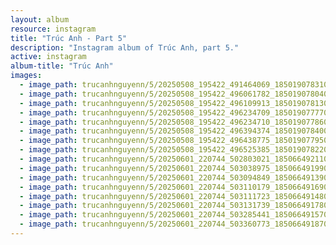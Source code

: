 ```yaml
---
layout: album
resource: instagram
title: "Trúc Anh - Part 5"
description: "Instagram album of Trúc Anh, part 5."
active: instagram
album-title: "Trúc Anh"
images:
  - image_path: trucanhnguyenn/5/20250508_195422_491464069_18501907831023506_3092579276234953731_n.jpg
  - image_path: trucanhnguyenn/5/20250508_195422_496061782_18501907804023506_3227271101345498659_n.jpg
  - image_path: trucanhnguyenn/5/20250508_195422_496109913_18501907813023506_8331103607964212999_n.jpg
  - image_path: trucanhnguyenn/5/20250508_195422_496234709_18501907777023506_8572986128281017882_n.jpg
  - image_path: trucanhnguyenn/5/20250508_195422_496234710_18501907786023506_4538135066159082647_n.jpg
  - image_path: trucanhnguyenn/5/20250508_195422_496394374_18501907840023506_395067712294542835_n.jpg
  - image_path: trucanhnguyenn/5/20250508_195422_496438775_18501907795023506_6562894955728633833_n.jpg
  - image_path: trucanhnguyenn/5/20250508_195422_496525385_18501907822023506_3281216604737154390_n.jpg
  - image_path: trucanhnguyenn/5/20250601_220744_502803021_18506649211023506_6450606692968567472_n.jpg
  - image_path: trucanhnguyenn/5/20250601_220744_503038975_18506649199023506_8834959035733295573_n.jpg
  - image_path: trucanhnguyenn/5/20250601_220744_503094849_18506649139023506_3384307403148117276_n.jpg
  - image_path: trucanhnguyenn/5/20250601_220744_503110179_18506649169023506_2448902935960252137_n.jpg
  - image_path: trucanhnguyenn/5/20250601_220744_503111723_18506649148023506_6163636632700274407_n.jpg
  - image_path: trucanhnguyenn/5/20250601_220744_503131739_18506649178023506_2192928973174198489_n.jpg
  - image_path: trucanhnguyenn/5/20250601_220744_503285441_18506649157023506_7439930266874152626_n.jpg
  - image_path: trucanhnguyenn/5/20250601_220744_503360773_18506649187023506_7309969216662478481_n.jpg
---
```

